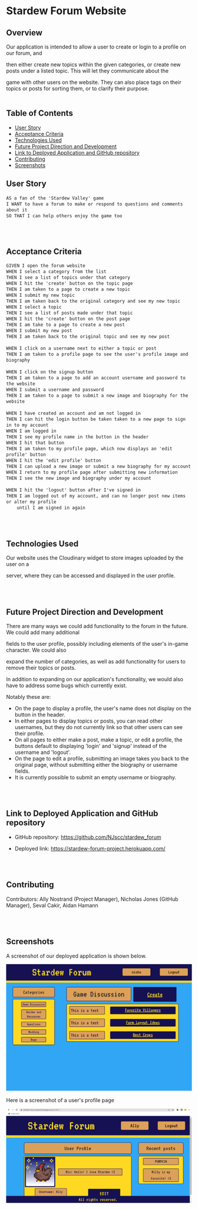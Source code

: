# Stardew Forum Website

## Overview  

Our application is intended to allow a user to create or login
to a profile on our forum, and 

then either create new topics within
the given categories, or create new posts under a listed topic. This
will let they communicate about the 

game with other users on the 
website. They can also place tags on their topics or posts 
for sorting them, or to clarify their purpose.
<br></br>

## Table of Contents
- [User Story](#user-story)
- [Acceptance Criteria](#acceptance-criteria)
- [Technologies Used](#technologies-used)
- [Future Project Direction and Development](#future-project-direction-and-development)
- [Link to Deployed Application and GitHub repository](#link-to-deployed-application-and-github-repository)
- [Contributing](#contributing)
- [Screenshots](#screenshots)

## User Story 

    AS a fan of the 'Stardew Valley' game
    I WANT to have a forum to make or respond to questions and comments about it
    SO THAT I can help others enjoy the game too

<br></br>

## Acceptance Criteria 

    GIVEN I open the forum website
    WHEN I select a category from the list
    THEN I see a list of topics under that category
    WHEN I hit the 'create' button on the topic page
    THEN I am taken to a page to create a new topic
    WHEN I submit my new topic
    THEN I am taken back to the original category and see my new topic
    WHEN I select a topic
    THEN I see a list of posts made under that topic
    WHEN I hit the 'create' button on the post page
    THEN I am take to a page to create a new post
    WHEN I submit my new post
    THEN I am taken back to the original topic and see my new post

    WHEN I click on a username next to either a topic or post
    THEN I am taken to a profile page to see the user's profile image and biography

    WHEN I click on the signup button
    THEN I am taken to a page to add an account username and password to the website
    WHEN I submit a username and password
    THEN I am taken to a page to submit a new image and biography for the website

    WHEN I have created an account and am not logged in
    THEN I can hit the login button be taken taken to a new page to sign in to my account
    WHEN I am logged in
    THEN I see my profile name in the button in the header
    WHEN I hit that button
    THEN I am taken to my profile page, which now displays an 'edit profile' button
    WHEN I hit the 'edit profile' button
    THEN I can upload a new image or submit a new biography for my account
    WHEN I return to my profile page after submitting new information
    THEN I see the new image and biography under my account

    WHEN I hit the 'logout' button after I've signed in
    THEN I am logged out of my account, and can no longer post new items or alter my profile
        until I am signed in again

<br></br>

## Technologies Used 

Our website uses the Cloudinary widget to store images uploaded by the 
user on a 

server, where they can be accessed and displayed in the
user profile.

<br></br>

## Future Project Direction and Development

There are many ways we could add functionality to the forum in the future.
We could add many additional 

fields to the user profile, possibly including 
elements of the user's in-game character. We could also 

expand the number of 
categories, as well as add functionality for users to remove their topics or posts.

In addition to expanding on our application's functionality, we would also
have to address some bugs which currently exist. 

Notably these are:

* On the page to display a profile, the user's name does not display on the button in the header.
* In either pages to display topics or posts, you can read other usernames, but they do not currently link so that other users can see their profile.
* On all pages to either make a post, make a topic, or edit a profile, the buttons default to displaying 'login' and 'signup' instead of the username and 'logout'.
* On the page to edit a profile, submitting an image takes you back to the original page, without submitting either the biography or username fields.
* It is currently possible to submit an empty username or biography. 

<br></br>

## Link to Deployed Application and GitHub repository

* GitHub repository: https://github.com/NJscc/stardew_forum

* Deployed link: https://stardew-forum-project.herokuapp.com/

<br></br>

## Contributing 

Contributors: Ally Nostrand (Project Manager), Nicholas Jones (GitHub Manager), Seval Cakir, Aidan Hamann

 <br></br>   
 ## Screenshots

A screenshot of our deployed application is shown below.

!["Our website screenshot."](./assets/images/forum_image.png)

Here is a screenshot of a user's profile page 

<img src="./assets/images/stardew-forum-sc-1.png">
